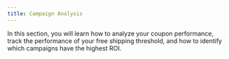 ```yaml
---
title: Campaign Analysis
---
```


In this section, you will learn how to analyze your coupon performance, track the performance of your free shipping threshold, and how to identify which campaigns have the highest ROI.
